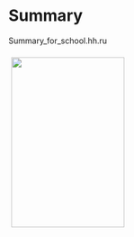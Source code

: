 Summary
=======

Summary_for_school.hh.ru

<img src="http://cs11504.vk.me/u158121613/-14/x_1d8f1341.jpg" width="201" height="302" hspace="5" vspace="7" alt="">
